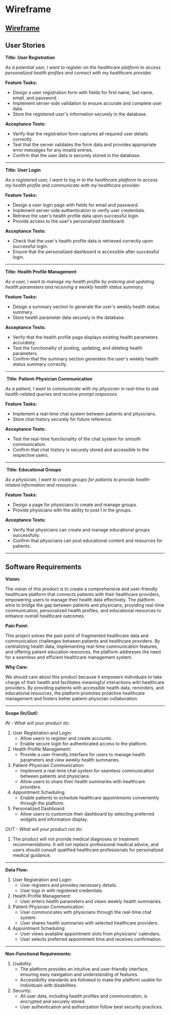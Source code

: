 # Wireframe

[Wireframe](https://miro.com/app/board/uXjVMx2wquE=/)
​
---

## User Stories

**Title: User Registration** 

*As a potential user, I want to register on the healthcare platform to access personalized health profiles and connect with my healthcare provider.*

**Feature Tasks:**

* Design a user registration form with fields for first name, last name, email, and password.
* Implement server-side validation to ensure accurate and complete user data.
* Store the registered user's information securely in the database.

**Acceptance Tests:**

* Verify that the registration form captures all required user details correctly.
* Test that the server validates the form data and provides appropriate error messages for any invalid entries.
* Confirm that the user data is securely stored in the database.

---

**Title: User Login**

*As a registered user, I want to log in to the healthcare platform to access my health profile and communicate with my healthcare provider.*

**Feature Tasks:**

* Design a user login page with fields for email and password.
* Implement server-side authentication to verify user credentials.
* Retrieve the user's health profile data upon successful login.
* Provide access to the user's personalized dashboard.

**Acceptance Tests:**

* Check that the user's health profile data is retrieved correctly upon successful login.
* Ensure that the personalized dashboard is accessible after successful login.

---

**Title: Health Profile Management**

*As a user, I want to manage my health profile by entering and updating health parameters and receiving a weekly health status summary.*

**Feature Tasks:**

* Design a summary section to generate the user's weekly health status summary.
* Store health parameter data securely in the database.

**Acceptance Tests:**

* Verify that the health profile page displays existing health parameters accurately.
* Test the functionality of posting, updating, and deleting health parameters.
* Confirm that the summary section generates the user's weekly health status summary correctly.

---
​
**Title: Patient-Physician Communication**

*As a patient, I want to communicate with my physician in real-time to ask health-related queries and receive prompt responses.*

**Feature Tasks:**

* Implement a real-time chat system between patients and physicians.
* Store chat history securely for future reference.

**Acceptance Tests:**

* Test the real-time functionality of the chat system for smooth communication.
* Confirm that chat history is securely stored and accessible to the respective users.

---
​
**Title: Educational Groups**

*As a physician, I want to create groups for patients to provide health-related information and resources.*

**Feature Tasks:**

* Design a page for physicians to create and manage groups.
* Provide physicians with the ability to post l in the groups.

**Acceptance Tests:**

* Verify that physicians can create and manage educational groups successfully.
* Confirm that physicians can post educational content and resources for patients.

---

## Software Requirements

**Vision:**

The vision of this product is to create a comprehensive and user-friendly healthcare platform that connects patients with their healthcare providers, empowering users to manage their health data effectively. The platform aims to bridge the gap between patients and physicians, providing real-time communication, personalized health profiles, and educational resources to enhance overall healthcare outcomes.

**Pain Point:**

This project solves the pain point of fragmented healthcare data and communication challenges between patients and healthcare providers. By centralizing health data, implementing real-time communication features, and offering patient education resources, the platform addresses the need for a seamless and efficient healthcare management system.

**Why Care:**

We should care about this product because it empowers individuals to take charge of their health and facilitates meaningful interactions with healthcare providers. By providing patients with accessible health data, reminders, and educational resources, the platform promotes proactive healthcare management and fosters better patient-physician collaboration.

---

**Scope (In/Out):**

*IN - What will your product do:*

1. User Registration and Login:
    * Allow users to register and create accounts.
    * Enable secure login for authenticated access to the platform.
2. Health Profile Management:
    * Provide a user-friendly interface for users to manage health parameters and view weekly health summaries.
3. Patient-Physician Communication:
    * Implement a real-time chat system for seamless communication between patients and physicians.
    * Allow users to share their health summaries with healthcare providers.
4. Appointment Scheduling:
    * Enable patients to schedule healthcare appointments conveniently through the platform.
5. Personalized Dashboard:
    * Allow users to customize their dashboard by selecting preferred widgets and information display.

*OUT - What will your product not do:*

1. The product will not provide medical diagnoses or treatment recommendations. It will not replace professional medical advice, and users should consult qualified healthcare professionals for personalized medical guidance.

---

**Data Flow:**
​
1. User Registration and Login:
    * User registers and provides necessary details.
    * User logs in with registered credentials.
2. Health Profile Management:
    * User enters health parameters and views weekly health summaries.
3. Patient-Physician Communication:
    * User communicates with physicians through the real-time chat system.
    * User shares health summaries with selected healthcare providers.
4. Appointment Scheduling:
    * User views available appointment slots from physicians' calendars.
    * User selects preferred appointment time and receives confirmation.

---

**Non-Functional Requirements:**

1. Usability:
    * The platform provides an intuitive and user-friendly interface, ensuring easy navigation and understanding of features.
    * Accessibility standards are followed to make the platform usable for individuals with disabilities.
2. Security:
    * All user data, including health profiles and communication, is encrypted and securely stored.
    * User authentication and authorization follow best security practices.
